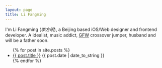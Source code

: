 ```yaml
---
layout: page
title: Li Fangming
---
```


<div id="intro">
	<p>I'm Li Fangming (<i>李方明</i>), a Beijing based iOS/Web designer and frontend developer. A idealist, music addict, <a href="" class="gfw">GFW</a> crossover jumper, husband and will be a father soon.</p>
</div>
<div id="list">
	<ul>
		{% for post in site.posts %}
		<li><a href="{{ BASE_PATH }}{{ post.url }}">{{ post.title }}</a> <time>{{ post.date | date_to_string }}</time></li>
		{% endfor %}
	</ul>
</div>